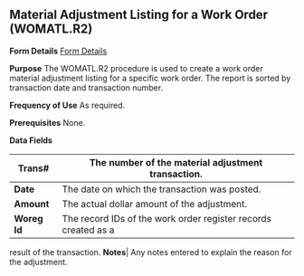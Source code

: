 ## Material Adjustment Listing for a Work Order (WOMATL.R2)
<PageHeader />

**Form Details**
[Form Details](../WOMATL-R2-1/README.md)

**Purpose**
The WOMATL.R2 procedure is used to create a work order material adjustment
listing for a specific work order. The report is sorted by transaction date
and transaction number.

**Frequency of Use**
As required.

**Prerequisites**
None.

**Data Fields**

| **Trans#**   | The number of the material adjustment transaction.             |
| ------------ | -------------------------------------------------------------- |
| **Date**     | The date on which the transaction was posted.                  |
| **Amount**   | The actual dollar amount of the adjustment.                    |
| **Woreg Id** | The record IDs of the work order register records created as a |
result of the transaction.
**Notes**|  Any notes entered to explain the reason for the adjustment.

<badge text= "Version 8.10.57 " vertical="middle" />

<PageFooter />
